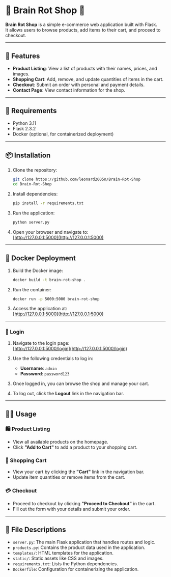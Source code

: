 # 🛒 Brain Rot Shop 🤑

**Brain Rot Shop** is a simple e-commerce web application built with Flask.  
It allows users to browse products, add items to their cart, and proceed to checkout.

---

## 🚀 Features

- **Product Listing**: View a list of products with their names, prices, and images.
- **Shopping Cart**: Add, remove, and update quantities of items in the cart.
- **Checkout**: Submit an order with personal and payment details.
- **Contact Page**: View contact information for the shop.

---

## 🧰 Requirements

- Python 3.11  
- Flask 2.3.2  
- Docker (optional, for containerized deployment)

---

## 📦 Installation

1. Clone the repository:
   ```bash
   git clone https://github.com/leonard2005n/Brain-Rot-Shop
   cd Brain-Rot-Shop
   ```

2. Install dependencies:
   ```bash
   pip install -r requirements.txt
   ```

3. Run the application:
   ```bash
   python server.py
   ```

4. Open your browser and navigate to:  
   [http://127.0.0.1:5000](http://127.0.0.1:5000)

---

## 🐳 Docker Deployment

1. Build the Docker image:
   ```bash
   docker build -t brain-rot-shop .
   ```

2. Run the container:
   ```bash
   docker run -p 5000:5000 brain-rot-shop
   ```

3. Access the application at:  
   [http://127.0.0.1:5000](http://127.0.0.1:5000)

---

### 🔑 Login

1. Navigate to the login page:  
   [http://127.0.0.1:5000/login](http://127.0.0.1:5000/login)

2. Use the following credentials to log in:
   - **Username**: `admin`
   - **Password**: `password123`

3. Once logged in, you can browse the shop and manage your cart.

4. To log out, click the **Logout** link in the navigation bar.

---
## 🧑‍💻 Usage

### 🛍️ Product Listing
- View all available products on the homepage.
- Click **"Add to Cart"** to add a product to your shopping cart.

### 🛒 Shopping Cart
- View your cart by clicking the **"Cart"** link in the navigation bar.
- Update item quantities or remove items from the cart.

### 💳 Checkout
- Proceed to checkout by clicking **"Proceed to Checkout"** in the cart.
- Fill out the form with your details and submit your order.

---

## 📁 File Descriptions

- `server.py`: The main Flask application that handles routes and logic.
- `products.py`: Contains the product data used in the application.
- `templates/`: HTML templates for the application.
- `static/`: Static assets like CSS and images.
- `requirements.txt`: Lists the Python dependencies.
- `Dockerfile`: Configuration for containerizing the application.